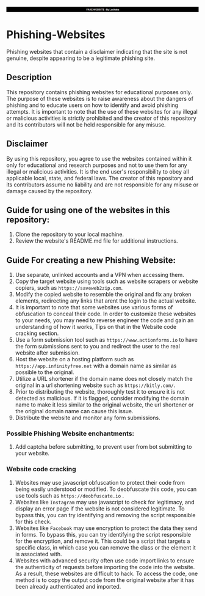 ![alt text](https://github.com/Lashaka/Lashaka/blob/main/Images%20to%20present%20projects/My%20Phishing%20Websites%20Images/FAKE%20WEBSITE%20-%20By%20Lashaka.png)
# Phishing-Websites
Phishing websites that contain a disclaimer indicating that the site is not genuine, despite appearing to be a legitimate phishing site.

## Description
This repository contains phishing websites for educational purposes only. The purpose of these websites is to raise awareness about the dangers of phishing and to educate users on how to identify and avoid phishing attempts. It is important to note that the use of these websites for any illegal or malicious activities is strictly prohibited and the creator of this repository and its contributors will not be held responsible for any misuse.

## Disclaimer
By using this repository, you agree to use the websites contained within it only for educational and research purposes and not to use them for any illegal or malicious activities. It is the end user's responsibility to obey all applicable local, state, and federal laws. The creator of this repository and its contributors assume no liability and are not responsible for any misuse or damage caused by the repository.

## Guide for using one of the websites in this repository:
1. Clone the repository to your local machine.
2. Review the website's README.md file for additional instructions.

## Guide For creating a new Phishing Website:
1. Use separate, unlinked accounts and a VPN when accessing them.
2. Copy the target website using tools such as website scrapers or website copiers, such as `https://saveweb2zip.com`.
3. Modify the copied website to resemble the original and fix any broken elements, redirecting any links that arent the login to the actual website.
4. It is important to note that some websites use various forms of obfuscation to conceal their code. In order to customize these websites to your needs, you may need to reverse engineer the code and gain an understanding of how it works, Tips on that in the Website code cracking section.
5. Use a form submission tool such as `https://www.actionforms.io` to have the form submissions sent to you and redirect the user to the real website after submission.
6. Host the website on a hosting platform such as `https://app.infinityfree.net` with a domain name as similar as possible to the original.
7. Utilize a URL shortener if the domain name does not closely match the original in a url shortening website such as `https://bitly.com/`.
8. Prior to distributing the website, thoroughly test it to ensure it is not detected as malicious. If it is flagged, consider modifying the domain name to make it less similar to the original website, the url shortener or the original domain name can cause this issue.
9. Distribute the website and monitor any form submissions.

### Possible Phishing Website enchantments:
1. Add captcha before submitting, to prevent user from bot submitting to your website.

### Website code cracking
1. Websites may use javascript obfuscation to protect their code from being easily understood or modified. To deobfuscate this code, you can use tools such as `https://deobfuscate.io` .
2. Websites like `Instagram` may use javascript to check for legitimacy, and display an error page if the website is not considered legitimate. To bypass this, you can try identifying and removing the script responsible for this check.
3. Websites like `Facebook` may use encryption to protect the data they send in forms. To bypass this, you can try identifying the script responsible for the encryption, and remove it. This could be a script that targets a specific class, in which case you can remove the class or the element it is associated with.
4. Websites with advanced security often use code import links to ensure the authenticity of requests before importing the code into the website. As a result, these websites are difficult to hack. To access the code, one method is to copy the output code from the original website after it has been already authenticated and imported.
